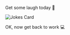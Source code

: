 Get some laugh today 🤣

![Jokes Card](https://readme-jokes.vercel.app/api)


OK, now get back to work 💻
